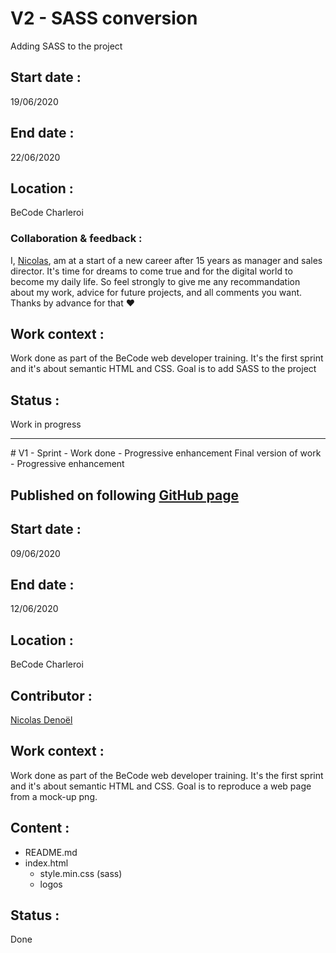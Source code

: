 
# V2 - SASS conversion
Adding SASS to the project

## Start date :
19/06/2020

## End date : 
22/06/2020

## Location :
BeCode Charleroi 

### Collaboration & feedback : 
  I, [Nicolas](https://github.com/nicode-be), am at a start of a new career after 15 years as manager and sales director. It's time for dreams to come true and for the digital world to become my daily life.
  So feel strongly to give me any recommandation about my work, advice for future projects, and all comments you want.  
  Thanks by advance for that :heart:  

## Work context :
Work done as part of the BeCode web developer training.
It's the first sprint and it's about semantic HTML and CSS.
Goal is to add SASS to the project

## Status : 
Work in progress

<hr>
# V1 - Sprint - Work done - Progressive enhancement
Final version of work - Progressive enhancement

## Published on following [GitHub page](https://nicode-be.github.io/01-03-Turlututu/)

## Start date :
09/06/2020

## End date : 
12/06/2020

## Location :
BeCode Charleroi 

## Contributor :
[Nicolas Denoël](https://github.com/nicode-be/)  

## Work context :
Work done as part of the BeCode web developer training.
It's the first sprint and it's about semantic HTML and CSS.
Goal is to reproduce a web page from a mock-up png.

## Content :
* README.md
* index.html
  * style.min.css (sass)
  * logos

## Status :
Done
